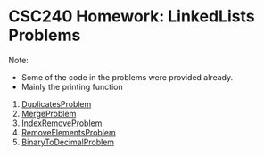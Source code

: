 
# CSC240 Homework: LinkedLists Problems
Note:
- Some of the code in the problems were provided already. 
- Mainly the printing function

1. [DuplicatesProblem](DuplicatesProblem.java)
2. [MergeProblem](MergeProblem.java)
3. [IndexRemoveProblem](IndexRemoveProblem.java)
4. [RemoveElementsProblem](RemoveElementsProblem.java)
5. [BinaryToDecimalProblem](BinaryToDecimalProblem.java)

